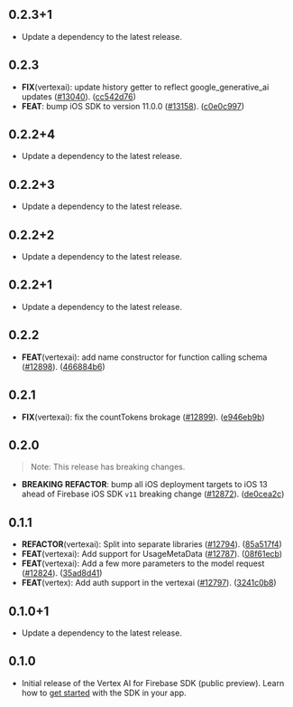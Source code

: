 ## 0.2.3+1

 - Update a dependency to the latest release.

## 0.2.3

 - **FIX**(vertexai): update history getter to reflect google_generative_ai updates ([#13040](https://github.com/firebase/flutterfire/issues/13040)). ([cc542d76](https://github.com/firebase/flutterfire/commit/cc542d76b989d550f29a9b0a1adb761da64372a7))
 - **FEAT**: bump iOS SDK to version 11.0.0 ([#13158](https://github.com/firebase/flutterfire/issues/13158)). ([c0e0c997](https://github.com/firebase/flutterfire/commit/c0e0c99703ea394d1bb873ac225c5fe3539b002d))

## 0.2.2+4

 - Update a dependency to the latest release.

## 0.2.2+3

 - Update a dependency to the latest release.

## 0.2.2+2

 - Update a dependency to the latest release.

## 0.2.2+1

 - Update a dependency to the latest release.

## 0.2.2

 - **FEAT**(vertexai): add name constructor for function calling schema ([#12898](https://github.com/firebase/flutterfire/issues/12898)). ([466884b6](https://github.com/firebase/flutterfire/commit/466884b6474b47ffe4f3f4ca5b3e989a5898dba9))

## 0.2.1

 - **FIX**(vertexai): fix the countTokens brokage ([#12899](https://github.com/firebase/flutterfire/issues/12899)). ([e946eb9b](https://github.com/firebase/flutterfire/commit/e946eb9b429da16bea617b68dda32f23d0deb5bc))

## 0.2.0

> Note: This release has breaking changes.

 - **BREAKING** **REFACTOR**: bump all iOS deployment targets to iOS 13 ahead of Firebase iOS SDK `v11` breaking change ([#12872](https://github.com/firebase/flutterfire/issues/12872)). ([de0cea2c](https://github.com/firebase/flutterfire/commit/de0cea2c3c36694a76361be784255986fac84a43))

## 0.1.1

 - **REFACTOR**(vertexai): Split into separate libraries ([#12794](https://github.com/firebase/flutterfire/issues/12794)). ([85a517f4](https://github.com/firebase/flutterfire/commit/85a517f42930ce902881be9b321e360b0801530f))
 - **FEAT**(vertexai): Add support for UsageMetaData ([#12787](https://github.com/firebase/flutterfire/issues/12787)). ([08f61ecb](https://github.com/firebase/flutterfire/commit/08f61ecb05526d52a469436248833d5d93f85298))
 - **FEAT**(vertexai): Add a few more parameters to the model request ([#12824](https://github.com/firebase/flutterfire/issues/12824)). ([35ad8d41](https://github.com/firebase/flutterfire/commit/35ad8d41237af2190c9a6ef2ebdfff08b4e813cf))
 - **FEAT**(vertex): Add auth support in the vertexai ([#12797](https://github.com/firebase/flutterfire/issues/12797)). ([3241c0b8](https://github.com/firebase/flutterfire/commit/3241c0b8a9a7dbb4d8ba85d5d0ace35b82204222))

## 0.1.0+1

 - Update a dependency to the latest release.

## 0.1.0

- Initial release of the Vertex AI for Firebase SDK (public preview). Learn how to [get started](https://firebase.google.com/docs/vertex-ai/get-started) with the SDK in your app.
